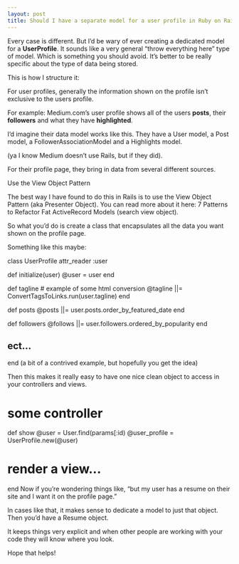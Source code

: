 ```yaml
---
layout: post
title: Should I have a separate model for a user profile in Ruby on Rails?
---
```

Every case is different. But I’d be wary of ever creating a dedicated model for a **UserProfile**. It sounds like a very general “throw everything here” type of model. Which is something you should avoid. It’s better to be really specific about the type of data being stored.

This is how I structure it:

For user profiles, generally the information shown on the profile isn’t exclusive to the users profile.

For example: Medium.com’s user profile shows all of the users **posts**, their **followers** and what they have **highlighted**.


I’d imagine their data model works like this. They have a User model, a Post model, a FollowerAssociationModel and a Highlights model.

(ya I know Medium doesn’t use Rails, but if they did).

For their profile page, they bring in data from several different sources.

Use the View Object Pattern

The best way I have found to do this in Rails is to use the View Object Pattern (aka Presenter Object). You can read more about it here: 7 Patterns to Refactor Fat ActiveRecord Models (search view object).

So what you’d do is create a class that encapsulates all the data you want shown on the profile page.

Something like this maybe:

class UserProfile
  attr_reader :user
 
  def initialize(user)
    @user = user
  end
 
  def tagline
    # example of some html conversion
    @tagline ||= ConvertTagsToLinks.run(user.tagline)
  end
 
  def posts
    @posts ||= user.posts.order_by_featured_date
  end
 
  def followers
    @follows ||= user.followers.ordered_by_popularity
  end
 
  ## ect...
end
(a bit of a contrived example, but hopefully you get the idea)

Then this makes it really easy to have one nice clean object to access in your controllers and views.

# some controller
def show
  @user = User.find(params[:id)
  @user_profile = UserProfile.new(@user)
 
  # render a view...
end
Now if you’re wondering things like, “but my user has a resume on their site and I want it on the profile page.”

In cases like that, it makes sense to dedicate a model to just that object. Then you’d have a Resume object.

It keeps things very explicit and when other people are working with your code they will know where you look.

Hope that helps!
